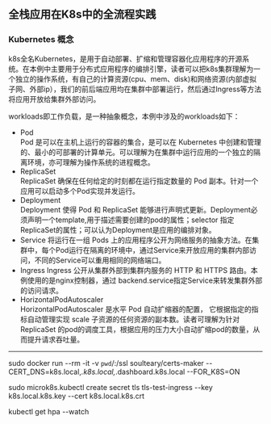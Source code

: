 ## 全栈应用在K8s中的全流程实践

### Kubernetes 概念
k8s全名Kubernetes，是用于自动部署、扩缩和管理容器化应用程序的开源系统。在本例中主要用于分布式应用程序的编排引擎，读者可以把k8s集群理解为一个独立的操作系统，有自己的计算资源(cpu、mem、disk)和网络资源(内部虚拟子网、外部ip），我们的前后端应用均在集群中部署运行，然后通过Ingress等方法将应用开放给集群外部访问。

workloads即工作负载，是一种抽象概念，本例中涉及的workloads如下：
- Pod  
    Pod 是可以在主机上运行的容器的集合，是可以在 Kubernetes 中创建和管理的、最小的可部署的计算单元。可以理解为在集群中运行应用的一个独立的隔离环境，亦可理解为操作系统的进程概念。
- ReplicaSet  
    ReplicaSet 确保在任何给定的时刻都在运行指定数量的 Pod 副本。针对一个应用可以启动多个Pod实现并发运行。
- Deployment  
    Deployment 使得 Pod 和 ReplicaSet 能够进行声明式更新。Deployment必须声明一个template,用于描述需要创建的pod的属性；selector 指定ReplicaSet的属性；可以认为Deployment是应用的编排对象。
- Service
    将运行在一组 Pods 上的应用程序公开为网络服务的抽象方法。在集群中，每个Pod运行在隔离的环境中，通过Service来开放应用的集群内部访问，不同的Service可以重用相同的网络端口。
- Ingress
    Ingress 公开从集群外部到集群内服务的 HTTP 和 HTTPS 路由。本例使用的是nginx控制器，通过 backend.service指定Service来转发集群外部的访问请求。
- HorizontalPodAutoscaler  
    HorizontalPodAutoscaler 是水平 Pod 自动扩缩器的配置， 它根据指定的指标自动管理实现 scale 子资源的任何资源的副本数。读者可理解为针对ReplicaSet 的pod的调度工具，根据应用的压力大小自动扩缩pod的数量，从而提升请求吞吐量。
---



sudo docker run --rm -it -v `pwd`/:/ssl soulteary/certs-maker --CERT_DNS=k8s.local,*.k8s.local,*.dashboard.k8s.local --FOR_K8S=ON 

sudo microk8s.kubectl create secret tls tls-test-ingress --key k8s.local.k8s.key --cert k8s.local.k8s.crt


kubectl get hpa --watch
